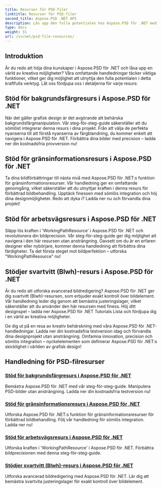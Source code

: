 ```yaml
---
title: Resurser för PSD-filer
linktitle: Resurser för PSD-filer
second_title: Aspose.PSD .NET API
description: Lås upp den fulla potentialen hos Aspose.PSD för .NET med våra tutorials. Bemästra bakgrundsfärg, raminformation, arbetsbana och svartvita resurser sömlöst.
type: docs
weight: 31
url: /sv/net/psd-file-resources/
---
```


## Introduktion

Är du redo att höja dina kunskaper i Aspose.PSD för .NET och låsa upp en värld av kreativa möjligheter? Våra omfattande handledningar täcker viktiga funktioner, vilket ger dig möjlighet att utnyttja den fulla potentialen i detta kraftfulla verktyg. Låt oss fördjupa oss i detaljerna för varje resurs:

## Stöd för bakgrundsfärgresurs i Aspose.PSD för .NET

När det gäller grafisk design är det avgörande att behärska bakgrundsfärgmanipulation. Vår steg-för-steg-guide säkerställer att du sömlöst integrerar denna resurs i dina projekt. Från att välja de perfekta nyanserna till att förstå nyanserna av färgblandning, du kommer enkelt att navigera i Aspose.PSD för .NET. Förbättra dina bilder med precision – ladda ner din kostnadsfria provversion nu!

## Stöd för gränsinformationsresurs i Aspose.PSD för .NET

Ta dina bildförbättringar till nästa nivå med Aspose.PSD för .NET:s funktion för gränsinformationsresurser. Vår handledning ger en omfattande genomgång, vilket säkerställer att du utnyttjar kraften i denna resurs för förbättrad bildbehandling. Upptäck finessen med sömlös integration och höj dina designmöjligheter. Redo att dyka i? Ladda ner nu och förvandla dina projekt!

## Stöd för arbetsvägsresurs i Aspose.PSD för .NET

Släpp lös kraften i 'WorkingPathResource' i Aspose.PSD för .NET och revolutionera din bildprecision. Vår steg-för-steg-guide ger dig möjlighet att navigera i den här resursen utan ansträngning. Oavsett om du är en erfaren designer eller nybörjare, kommer denna handledning att förbättra dina färdigheter. Ta det första steget mot bildperfektion – utforska "WorkingPathResource" nu!

## Stödjer svartvitt (Blwh)-resurs i Aspose.PSD för .NET

Är du redo att utforska avancerad bildredigering? Aspose.PSD för .NET ger dig svartvitt (Blwh)-resursen, som erbjuder exakt kontroll över bildelement. Vår handledning leder dig genom att bemästra justeringslager, vilket säkerställer att du använder den här resursen med finess. Höj ditt designspel – ladda ner Aspose.PSD för .NET Tutorials Lista och fördjupa dig i en värld av kreativa möjligheter.

Ge dig ut på en resa av kreativ behärskning med våra Aspose.PSD för .NET-handledningar. Ladda ner din kostnadsfria testversion idag och förvandla dina designprojekt utan ansträngning. Omfamna innovation, precision och sömlös integration – nyckelelementen som definierar Aspose.PSD för .NET:s skicklighet i världen av grafisk design!

## Handledning för PSD-filresurser
### [Stöd för bakgrundsfärgresurs i Aspose.PSD för .NET](./supporting-background-color-resource/)
Bemästra Aspose.PSD för .NET med vår steg-för-steg-guide. Manipulera PSD-bilder utan ansträngning. Ladda ner din kostnadsfria testversion nu!
### [Stöd för gränsinformationsresurs i Aspose.PSD för .NET](./supporting-border-information-resource/)
Utforska Aspose.PSD för .NET:s funktion för gränsinformationsresurser för förbättrad bildbehandling. Följ vår handledning för sömlös integration. Ladda ner nu!
### [Stöd för arbetsvägsresurs i Aspose.PSD för .NET](./supporting-working-path-resource/)
Utforska kraften i 'WorkingPathResource' i Aspose.PSD för .NET. Förbättra bildprecisionen med denna steg-för-steg-guide.
### [Stödjer svartvitt (Blwh)-resurs i Aspose.PSD för .NET](./supporting-black-and-white-blwh-resource/)
Utforska avancerad bildredigering med Aspose.PSD för .NET. Lär dig att bemästra svartvita justeringslager för exakt kontroll över bildelement.